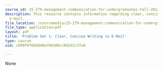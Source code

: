 ```yaml
---
course_id: 15-279-management-communication-for-undergraduates-fall-2012
description: This resource contains information regarding clear, concise writing in
  e-mail.
file_location: /coursemedia/15-279-management-communication-for-undergraduates-fall-2012/cd99f9f6b9d48e794208cc092d2c3fe8_MIT15_279F12_pset1.pdf
file_type: application/pdf
layout: pdf
title: 'Problem Set 1: Clear, Concise Writing in E-Mail'
type: course
uid: cd99f9f6b9d48e794208cc092d2c3fe8

---
```

None